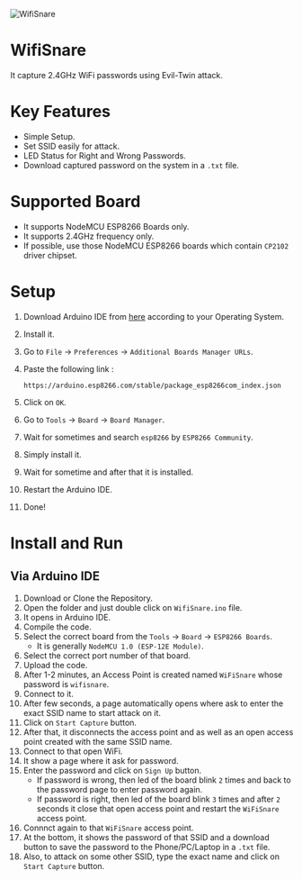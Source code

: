 ![WifiSnare](https://github.com/user-attachments/assets/19673186-c069-45de-b324-15bd16aaa3aa)

# WifiSnare
It capture 2.4GHz WiFi passwords using Evil-Twin attack.

# Key Features
- Simple Setup.
- Set SSID easily for attack.
- LED Status for Right and Wrong Passwords.
- Download captured password on the system in a `.txt` file.

# Supported Board
- It supports NodeMCU ESP8266 Boards only.
- It supports 2.4GHz frequency only.
- If possible, use those NodeMCU ESP8266 boards which contain `CP2102` driver chipset.

# Setup
1. Download Arduino IDE from [here](https://www.arduino.cc/en/software) according to your Operating System.
2. Install it.
3. Go to `File` → `Preferences` → `Additional Boards Manager URLs`.
4. Paste the following link :
   
   ```
   https://arduino.esp8266.com/stable/package_esp8266com_index.json
   ```
5. Click on `OK`.
6. Go to `Tools` → `Board` → `Board Manager`.
7. Wait for sometimes and search `esp8266` by `ESP8266 Community`.
8. Simply install it.
9. Wait for sometime and after that it is installed.
10. Restart the Arduino IDE.
11. Done!

# Install and Run
## Via Arduino IDE
1. Download or Clone the Repository.
2. Open the folder and just double click on `WifiSnare.ino` file.
3. It opens in Arduino IDE.
4. Compile the code.
5. Select the correct board from the `Tools` → `Board` → `ESP8266 Boards`.
   - It is generally `NodeMCU 1.0 (ESP-12E Module)`.
6. Select the correct port number of that board.
7. Upload the code.
8. After 1-2 minutes, an Access Point is created named `WiFiSnare` whose password is `wifisnare`.
9. Connect to it.
10. After few seconds, a page automatically opens where ask to enter the exact SSID name to start attack on it.
11. Click on `Start Capture` button.
12. After that, it disconnects the access point and as well as an open access point created with the same SSID name.
13. Connect to that open WiFi.
14. It show a page where it ask for password.
15. Enter the password and click on `Sign Up` button.
    - If password is wrong, then led of the board blink `2` times and back to the password page to enter password again.
    - If password is right, then led of the board blink `3` times and after `2` seconds it close that open access point and restart the `WiFiSnare` access point.
16. Connnct again to that `WiFiSnare` access point.
17. At the bottom, it shows the password of that SSID and a download button to save the password to the Phone/PC/Laptop in a `.txt` file.
18. Also, to attack on some other SSID, type the exact name and click on `Start Capture` button.
